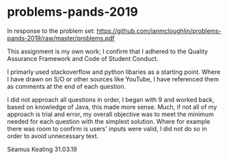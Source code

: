# problems-pands-2019
In response to the problem set: <https://github.com/ianmcloughlin/problems-pands-2019/raw/master/problems.pdf>

This assignment is my own work; I confirm that I adhered to the Quality Assurance Framework and Code of Student Conduct.

I primarly used stackoverflow and python libaries as a starting point.
Where I have drawn on S/O or other sources like YouTube, I have referenced them as comments at the end of each question.

I did not approach all questions in order, I began with 9 and worked back, based on knowledge of Java, this made more sense. 
Much, if not all of my approach is trial and error, my overall objective was to meet the minimum needed for each question with the simplest solution. Where for example there was room to confirm is users' inputs were valid, I did not do so in order to avoid unnecessary text.

Séamus Keating 31.03.19
